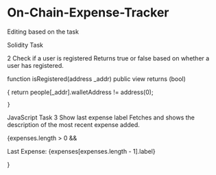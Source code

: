 # On-Chain-Expense-Tracker
Editing based on the task


Solidity Task

2 Check if a user is registered
Returns true or false based on whether a user has registered.

function isRegistered(address _addr) public view returns (bool) 

{
    return people[_addr].walletAddress != address(0);
    
    }


JavaScript Task
3 Show last expense label
Fetches and shows the description of the most recent expense
added.

{expenses.length > 0 && <p>Last Expense: {expenses[expenses.length - 1].label}</p>}
